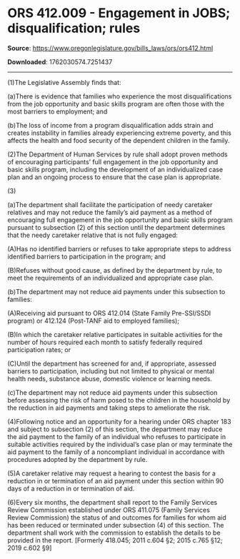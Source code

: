 # ORS 412.009 - Engagement in JOBS; disqualification; rules

**Source**: https://www.oregonlegislature.gov/bills_laws/ors/ors412.html

**Downloaded**: 1762030574.7251437

---

(1)The Legislative Assembly finds that:

(a)There is evidence that families who experience the most disqualifications from the job opportunity and basic skills program are often those with the most barriers to employment; and

(b)The loss of income from a program disqualification adds strain and creates instability in families already experiencing extreme poverty, and this affects the health and food security of the dependent children in the family.

(2)The Department of Human Services by rule shall adopt proven methods of encouraging participants’ full engagement in the job opportunity and basic skills program, including the development of an individualized case plan and an ongoing process to ensure that the case plan is appropriate.

(3)

(a)The department shall facilitate the participation of needy caretaker relatives and may not reduce the family’s aid payment as a method of encouraging full engagement in the job opportunity and basic skills program pursuant to subsection (2) of this section until the department determines that the needy caretaker relative that is not fully engaged:

(A)Has no identified barriers or refuses to take appropriate steps to address identified barriers to participation in the program; and

(B)Refuses without good cause, as defined by the department by rule, to meet the requirements of an individualized and appropriate case plan.

(b)The department may not reduce aid payments under this subsection to families:

(A)Receiving aid pursuant to ORS 412.014 (State Family Pre-SSI/SSDI program) or 412.124 (Post-TANF aid to employed families);

(B)In which the caretaker relative participates in suitable activities for the number of hours required each month to satisfy federally required participation rates; or

(C)Until the department has screened for and, if appropriate, assessed barriers to participation, including but not limited to physical or mental health needs, substance abuse, domestic violence or learning needs.

(c)The department may not reduce aid payments under this subsection before assessing the risk of harm posed to the children in the household by the reduction in aid payments and taking steps to ameliorate the risk.

(4)Following notice and an opportunity for a hearing under ORS chapter 183 and subject to subsection (2) of this section, the department may reduce the aid payment to the family of an individual who refuses to participate in suitable activities required by the individual’s case plan or may terminate the aid payment to the family of a noncompliant individual in accordance with procedures adopted by the department by rule.

(5)A caretaker relative may request a hearing to contest the basis for a reduction in or termination of an aid payment under this section within 90 days of a reduction in or termination of aid.

(6)Every six months, the department shall report to the Family Services Review Commission established under ORS 411.075 (Family Services Review Commission) the status of and outcomes for families for whom aid has been reduced or terminated under subsection (4) of this section. The department shall work with the commission to establish the details to be provided in the report. [Formerly 418.045; 2011 c.604 §2; 2015 c.765 §12; 2019 c.602 §9]